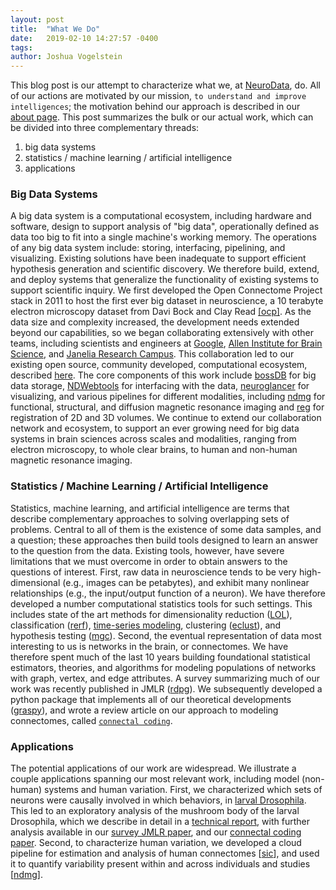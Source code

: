 ```yaml
---
layout: post
title:  "What We Do"
date:   2019-02-10 14:27:57 -0400
tags:  
author: Joshua Vogelstein
---
```


This blog post is our attempt to characterize what we, at [NeuroData](https://neurodata.io/), do. All of our actions are motivated by our mission, `to understand and improve intelligences`; the motivation behind our approach is described in our [about page](https://neurodata.io/about/).  This post summarizes the bulk or our actual work, which can be divided into three complementary threads:
1. big data systems
2. statistics / machine learning / artificial intelligence
3. applications

### Big Data Systems

A big data system is a computational ecosystem, including hardware and software, design to support analysis of "big data", operationally defined as data too big to fit into a single machine's working memory.  The operations of any big data system include: storing, interfacing, pipelining, and visualizing. Existing solutions have been inadequate to support efficient hypothesis generation and scientific discovery.  We therefore build, extend, and deploy systems that generalize the functionality of existing systems to support scientific inquiry.  We first developed the Open Connectome Project stack in 2011 to host the first ever big dataset in neuroscience, a 10 terabyte electron microscopy dataset from Davi Bock and Clay Read [[ocp]](https://doi.org/10.1145/2484838.2484870).  As the data size and complexity increased, the development needs extended beyond our capabilities, so we began collaborating extensively with other teams, including scientists and engineers at [Google](https://ai.google/research/people/VirenJain), [Allen Institute for Brain Science](https://alleninstitute.org/what-we-do/brain-science/), and [Janelia Research Campus](https://www.janelia.org/).  This collaboration led to our existing open source, community developed, computational ecosystem, described [here](https://www.nature.com/articles/s41592-018-0181-1). The core components of this work include [bossDB](https://www.biorxiv.org/content/10.1101/217745v1) for big data storage, [NDWebtools](https://github.com/neurodata/ndwebtools) for interfacing with the data, [neuroglancer](https://github.com/google/neuroglancer) for visualizing, and various pipelines for different modalities, including [ndmg](https://neurodata.io/ndmg/) for functional, structural, and diffusion magnetic resonance imaging and [reg](https://neurodata.io/reg/) for registration of 2D and 3D volumes.  We continue to extend our collaboration network and ecosystem, to support an ever growing need for big data systems in brain sciences across scales and modalities, ranging from electron microscopy, to whole clear brains, to human and non-human magnetic resonance imaging.



### Statistics / Machine Learning / Artificial Intelligence 

Statistics, machine learning, and artificial intelligence are terms that describe complementary approaches to solving overlapping sets of problems.  Central to all of them is the existence of some data samples, and a question; these approaches then build tools  designed to learn an answer to the question from the data.  Existing tools, however, have severe limitations that we must overcome in order to obtain answers to the questions of interest.   First, raw data in neuroscience tends to be very high-dimensional (e.g., images can be petabytes), and exhibit many nonlinear relationships (e.g., the input/output function of a neuron).  We have therefore developed a number computational statistics tools for such settings. This includes state of the art methods for dimensionality reduction ([LOL](https://arxiv.org/abs/1709.01233)), classification ([rerf](http://arxiv.org/abs/1506.03410)), [time-series modeling](https://doi.org/10.1016/J.PATREC.2016.12.012),  clustering ([eclust](https://arxiv.org/abs/1710.09859)), and hypothesis testing ([mgc](https://elifesciences.org/articles/41690)).  Second, the eventual representation of data  most interesting to us is networks in the brain, or connectomes. We have therefore spent much of the last 10 years building foundational statistical estimators, theories, and algorithms for modeling populations of networks with graph, vertex, and edge attributes.  A  survey summarizing much of our work was recently published in JMLR ([rdpg](http://jmlr.org/papers/v18/17-448.html)).  We subsequently developed a python package that implements all of our theoretical developments ([graspy](https://neurodata.io/graspy/)), and wrote a review article on our approach to modeling connectomes, called [`connectal coding`](https://doi.org/10.1016/j.conb.2019.04.005).


### Applications

The potential applications of our work are widespread.  We illustrate a couple applications spanning our most relevant work, including model (non-human) systems and  human variation.  First, we characterized which sets of neurons were causally involved in which behaviors, in [larval Drosophila](https://doi.org/10.1126/science.1250298). This led to an exploratory analysis of the mushroom body of the larval Drosophila, which we describe in detail in a [technical report](http://arxiv.org/abs/1705.03297), with further analysis available in our [survey JMLR paper](http://jmlr.org/papers/v18/17-448.html), and our [connectal coding paper](https://doi.org/10.1016/j.conb.2019.04.005).  Second, to characterize human variation, we developed a cloud pipeline for estimation and analysis of human connectomes [[sic](https://doi.org/10.1093/gigascience/gix013)], and used it to quantify variability present within and across individuals and studies [[ndmg](https://doi.org/10.1101/188706)].



<!-- ### Open Science  -->

<!-- As a final note, we point out our commitment to open science.   -->
